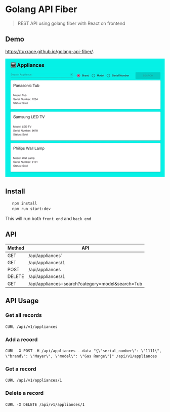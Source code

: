 # Golang API Fiber
> REST API using golang fiber with React on frontend

## Demo
https://tuxrace.github.io/golang-api-fiber/.

![screen](./screen.gif "Screen")

## Install
```bash
   npm install
   npm run start:dev
```
This will run both `front end` and `back end`

## API
| Method   |      API               |
|----------|------------------------|
| GET      |  /api/appliances`      |
| GET      |    /api/appliances/1   |
| POST     | /api/appliances        |
| DELETE   | /api/appliances/1      |
| GET      | /api/appliances-search?category=model&search=Tub |

## API Usage

### Get all records
```CURL /api/v1/appliances```

### Add a record
```CURL -X POST -H /api/appliances --data "{\"serial_number\": \"1111\", \"brand\": \"Mayer\", \"model\": \"Gas Range\"}" /api/v1/appliances```

### Get a record
```CURL /api/v1/appliances/1```

### Delete a record
```CURL -X DELETE /api/v1/appliances/1```